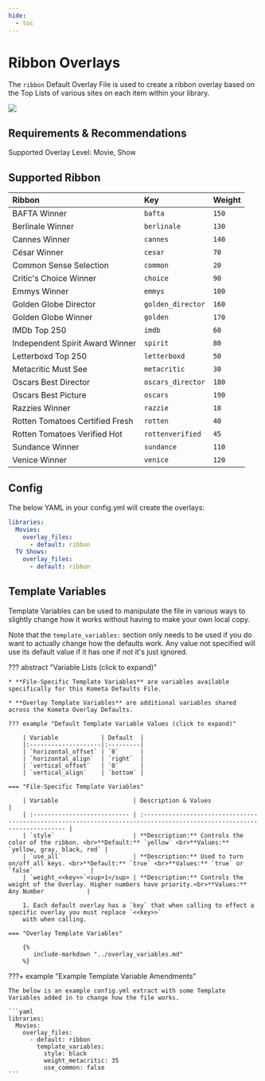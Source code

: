 ```yaml
---
hide:
  - toc
---
```

# Ribbon Overlays

The `ribbon` Default Overlay File is used to create a ribbon overlay based on the Top Lists of various sites on each 
item within your library.

![](images/ribbon.png)

## Requirements & Recommendations

Supported Overlay Level: Movie, Show

## Supported Ribbon

| Ribbon                          | Key               | Weight |
| :------------------------------ | :---------------- | :----- |
| BAFTA Winner                    | `bafta`           | `150`  |
| Berlinale Winner                | `berlinale`       | `130`  |
| Cannes Winner                   | `cannes`          | `140`  |
| César Winner                    | `cesar`           | `70`   |
| Common Sense Selection          | `common`          | `20`   |
| Critic's Choice Winner          | `choice`          | `90`   |
| Emmys Winner                    | `emmys`           | `100`  |
| Golden Globe Director           | `golden_director` | `160`  |
| Golden Globe Winner             | `golden`          | `170`  |
| IMDb Top 250                    | `imdb`            | `60`   |
| Independent Spirit Award Winner | `spirit`          | `80`   |
| Letterboxd Top 250              | `letterboxd`      | `50`   |
| Metacritic Must See             | `metacritic`      | `30`   |
| Oscars Best Director            | `oscars_director` | `180`  |
| Oscars Best Picture             | `oscars`          | `190`  |
| Razzies Winner                  | `razzie`          | `10`   |
| Rotten Tomatoes Certified Fresh | `rotten`          | `40`   |
| Rotten Tomatoes Verified Hot    | `rottenverified`  | `45`   |
| Sundance Winner                 | `sundance`        | `110`  |
| Venice Winner                   | `venice`          | `120`  |

## Config

The below YAML in your config.yml will create the overlays:

```yaml
libraries:
  Movies:
    overlay_files:
      - default: ribbon
  TV Shows:
    overlay_files:
      - default: ribbon
```

## Template Variables

Template Variables can be used to manipulate the file in various ways to slightly change how it works without having to 
make your own local copy.

Note that the `template_variables:` section only needs to be used if you do want to actually change how the defaults 
work. Any value not specified will use its default value if it has one if not it's just ignored.

??? abstract "Variable Lists (click to expand)"

    * **File-Specific Template Variables** are variables available specifically for this Kometa Defaults File.

    * **Overlay Template Variables** are additional variables shared across the Kometa Overlay Defaults.

    ??? example "Default Template Variable Values (click to expand)"

        | Variable            | Default  |
        |:--------------------|:---------|
        | `horizontal_offset` | `0`      |
        | `horizontal_align`  | `right`  |
        | `vertical_offset`   | `0`      |
        | `vertical_align`    | `bottom` |
        
    === "File-Specific Template Variables"

        | Variable                     | Description & Values                                                                                                    |
        | :--------------------------- | :---------------------------------------------------------------------------------------------------------------------- |
        | `style`                      | **Description:** Controls the color of the ribbon. <br>**Default:** `yellow` <br>**Values:** `yellow, gray, black, red` |
        | `use_all`                    | **Description:** Used to turn on/off all keys. <br>**Default:** `true` <br>**Values:** `true` or `false`                |
        | `weight_<<key>>`<sup>1</sup> | **Description:** Controls the weight of the Overlay. Higher numbers have priority.<br>**Values:** Any Number            |

        1. Each default overlay has a `key` that when calling to effect a specific overlay you must replace `<<key>>` 
        with when calling.

    === "Overlay Template Variables"

        {%
           include-markdown "../overlay_variables.md"
        %}
    
???+ example "Example Template Variable Amendments"

    The below is an example config.yml extract with some Template Variables added in to change how the file works.
    
    ```yaml
    libraries:
      Movies:
        overlay_files:
          - default: ribbon
            template_variables:
              style: black
              weight_metacritic: 35
              use_common: false
    ```
